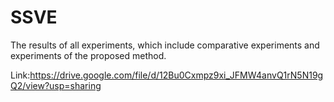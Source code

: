 # SSVE
The results of all experiments, which include comparative experiments and experiments of the proposed method. 

Link:https://drive.google.com/file/d/12Bu0Cxmpz9xi_JFMW4anvQ1rN5N19gQ2/view?usp=sharing
